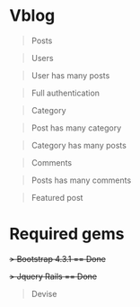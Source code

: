 # Vblog

  > Posts

  > Users
  
  > User has many posts
  
  > Full authentication
  
  > Category
  
  > Post has many category
  
  > Category has many posts
  
  > Comments
  
  > Posts has many comments
  
  > Featured post

# Required gems

  ~~> Bootstrap 4.3.1 == Done~~

  ~~> Jquery Rails    == Done~~
  
  > Devise